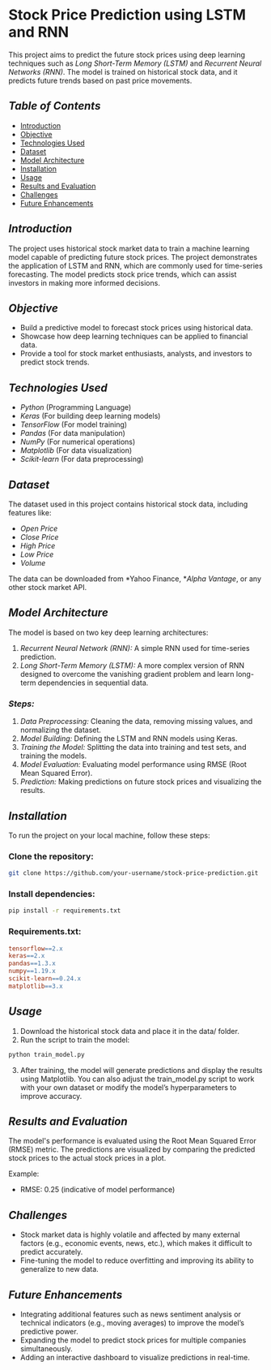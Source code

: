 # Stock Price Prediction using LSTM and RNN

This project aims to predict the future stock prices using deep learning techniques such as *Long Short-Term Memory (LSTM)* and *Recurrent Neural Networks (RNN)*. The model is trained on historical stock data, and it predicts future trends based on past price movements.

## *Table of Contents*
- [Introduction](#introduction)
- [Objective](#objective)
- [Technologies Used](#technologies-used)
- [Dataset](#dataset)
- [Model Architecture](#model-architecture)
- [Installation](#installation)
- [Usage](#usage)
- [Results and Evaluation](#results-and-evaluation)
- [Challenges](#challenges)
- [Future Enhancements](#future-enhancements)

## *Introduction*
The project uses historical stock market data to train a machine learning model capable of predicting future stock prices. The project demonstrates the application of LSTM and RNN, which are commonly used for time-series forecasting. The model predicts stock price trends, which can assist investors in making more informed decisions.

## *Objective*
- Build a predictive model to forecast stock prices using historical data.
- Showcase how deep learning techniques can be applied to financial data.
- Provide a tool for stock market enthusiasts, analysts, and investors to predict stock trends.

## *Technologies Used*
- *Python* (Programming Language)
- *Keras* (For building deep learning models)
- *TensorFlow* (For model training)
- *Pandas* (For data manipulation)
- *NumPy* (For numerical operations)
- *Matplotlib* (For data visualization)
- *Scikit-learn* (For data preprocessing)

## *Dataset*
The dataset used in this project contains historical stock data, including features like:
- *Open Price*
- *Close Price*
- *High Price*
- *Low Price*
- *Volume*

The data can be downloaded from *Yahoo Finance, **Alpha Vantage*, or any other stock market API.

## *Model Architecture*
The model is based on two key deep learning architectures:
1. *Recurrent Neural Network (RNN):* A simple RNN used for time-series prediction.
2. *Long Short-Term Memory (LSTM):* A more complex version of RNN designed to overcome the vanishing gradient problem and learn long-term dependencies in sequential data.

### *Steps:*
1. *Data Preprocessing:* Cleaning the data, removing missing values, and normalizing the dataset.
2. *Model Building:* Defining the LSTM and RNN models using Keras.
3. *Training the Model:* Splitting the data into training and test sets, and training the models.
4. *Model Evaluation:* Evaluating model performance using RMSE (Root Mean Squared Error).
5. *Prediction:* Making predictions on future stock prices and visualizing the results.

## *Installation*

To run the project on your local machine, follow these steps:

### Clone the repository:
```bash
git clone https://github.com/your-username/stock-price-prediction.git
```
###  Install dependencies:
```bash
pip install -r requirements.txt
```
### Requirements.txt:
```makefile
tensorflow==2.x
keras==2.x
pandas==1.3.x
numpy==1.19.x
scikit-learn==0.24.x
matplotlib==3.x
```
## *Usage*
1. Download the historical stock data and place it in the data/ folder.
2. Run the script to train the model:
```bash
python train_model.py
```
3. After training, the model will generate predictions and display the results using Matplotlib.
You can also adjust the train_model.py script to work with your own dataset or modify the model’s hyperparameters to improve accuracy.

## *Results and Evaluation*
The model's performance is evaluated using the Root Mean Squared Error (RMSE) metric. The predictions are visualized by comparing the predicted stock prices to the actual stock prices in a plot.

Example:
- RMSE: 0.25 (indicative of model performance)

## *Challenges*
- Stock market data is highly volatile and affected by many external factors (e.g., economic events, news, etc.), which makes it difficult to predict accurately.
- Fine-tuning the model to reduce overfitting and improving its ability to generalize to new data.
## *Future Enhancements*
- Integrating additional features such as news sentiment analysis or technical indicators (e.g., moving averages) to improve the model’s predictive power.
- Expanding the model to predict stock prices for multiple companies simultaneously.
- Adding an interactive dashboard to visualize predictions in real-time.

